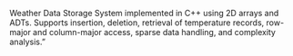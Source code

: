 Weather Data Storage System implemented in C++ using 2D arrays and ADTs. Supports insertion, deletion, retrieval of temperature records, row-major and column-major access, sparse data handling, and complexity analysis.”
